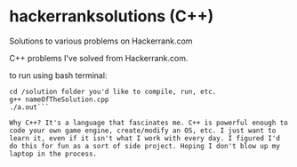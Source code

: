 # hackerranksolutions (C++)
Solutions to various problems on Hackerrank.com

C++ problems I've solved from Hackerrank.com.

to run using bash terminal:
```cd hackerranksolutions
cd /solution folder you'd like to compile, run, etc.
g++ nameOfTheSolution.cpp
./a.out```

Why C++? It's a language that fascinates me. C++ is powerful enough to code your own game engine, create/modify an OS, etc. I just want to learn it, even if it isn't what I work with every day. I figured I'd do this for fun as a sort of side project. Hoping I don't blow up my laptop in the process.
